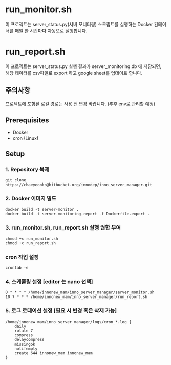 # run_monitor.sh
이 프로젝트는 server_status.py(서버 모니터링) 스크립트를 실행하는 Docker 컨테이너를 매일 한 시간마다 자동으로 실행합니다.

# run_report.sh
이 프로젝트는 server_status.py 실행 결과가 server_monitoring.db 에 저장되면, 해당 데이터를 csv파일로 export 하고 google sheet를 업데이트 합니다.


## 주의사항 
프로젝트에 포함된 로컬 경로는 사용 전 변경 바랍니다. (추후 env로 관리할 예정)



## Prerequisites

- Docker
- cron (Linux)



## Setup 


### 1. Repository 복제

`git clone https://chaeyeonko@bitbucket.org/innodep/inno_server_manager.git`



### 2. Docker 이미지 빌드

```
docker build -t server-monitor .
docker build -t server-monitoring-report -f Dockerfile.export .
```




### 3. run_monitor.sh, run_report.sh 실행 권한 부여
```
chmod +x run_monitor.sh
chmod +x run_report.sh
```



### cron 작업 설정
`crontab -e`



### 4. 스케줄링 설정 [editor 는 nano 선택]
```
0 * * * * /home/innonew_mam/inno_server_manager/server_monitor.sh
10 7 * * * /home/innonew_mam/inno_server_manager/run_report.sh
```



### 5. 로그 로테이션 설정 [필요 시 변경 혹은 삭제 가능]
``` 
/home/innonew_mam/inno_server_manager/logs/cron_*.log {
    daily
    rotate 7
    compress
    delaycompress
    missingok
    notifempty
    create 644 innonew_mam innonew_mam
}
```

